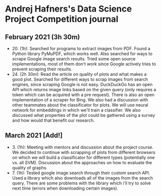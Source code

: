 # Andrej Hafners's Data Science Project Competition journal

## February 2021 (3h 30m)

* 20\. (1h): Searched for programs to extract images from PDF. Found a Python library PyMuPDF, which works well. Also searched for ways to scrape Google image search results. Tried some open source implementations, most of them don't work since Google actively tries to prevent scraping their results.
* 24\. (2h 30m): Read the article on quality of plots and what makes a good plot. Searched for different ways to scrap images from search engines, since scraping Google is not easy. DuckDuckGo has an open API which returns image links based on the given query (only requires a token which can be acquired with a pre request). There is also an open implementation of a scraper for Bing. We also had a discussion with other teammates about the classificator for plots. We will use neural network for embeddings in which we'll train a classifier. We also discussed what properties of the plot could be gathered using a survey and how would that benefit our research.

## March 2021 [Add!]

* 3\. (1h): Meeting with mentors and discussion about the project course. We decided to continue with scrapping of plots from different browsers on which we will build a classificator for different types (potentially one vs. all SVM). Discussion about the approaches on how to evaluate the quality of graphs.
* 7\. (1h): Tested google image search through their custom search API. Used a library which also downloads all of the images from the search query. There are some problems with the library which i'll try to solve next time (errors when downloading certain images).
